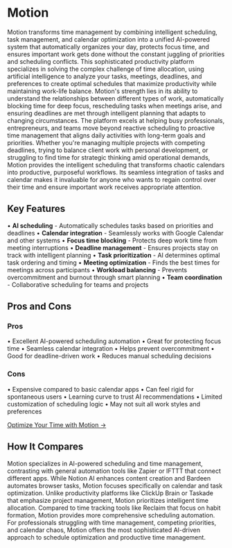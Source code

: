 # Motion

Motion transforms time management by combining intelligent scheduling, task management, and calendar optimization into a unified AI-powered system that automatically organizes your day, protects focus time, and ensures important work gets done without the constant juggling of priorities and scheduling conflicts. This sophisticated productivity platform specializes in solving the complex challenge of time allocation, using artificial intelligence to analyze your tasks, meetings, deadlines, and preferences to create optimal schedules that maximize productivity while maintaining work-life balance. Motion's strength lies in its ability to understand the relationships between different types of work, automatically blocking time for deep focus, rescheduling tasks when meetings arise, and ensuring deadlines are met through intelligent planning that adapts to changing circumstances. The platform excels at helping busy professionals, entrepreneurs, and teams move beyond reactive scheduling to proactive time management that aligns daily activities with long-term goals and priorities. Whether you're managing multiple projects with competing deadlines, trying to balance client work with personal development, or struggling to find time for strategic thinking amid operational demands, Motion provides the intelligent scheduling that transforms chaotic calendars into productive, purposeful workflows. Its seamless integration of tasks and calendar makes it invaluable for anyone who wants to regain control over their time and ensure important work receives appropriate attention.

## Key Features

• **AI scheduling** - Automatically schedules tasks based on priorities and deadlines
• **Calendar integration** - Seamlessly works with Google Calendar and other systems
• **Focus time blocking** - Protects deep work time from meeting interruptions
• **Deadline management** - Ensures projects stay on track with intelligent planning
• **Task prioritization** - AI determines optimal task ordering and timing
• **Meeting optimization** - Finds the best times for meetings across participants
• **Workload balancing** - Prevents overcommitment and burnout through smart planning
• **Team coordination** - Collaborative scheduling for teams and projects

## Pros and Cons

### Pros
• Excellent AI-powered scheduling automation
• Great for protecting focus time
• Seamless calendar integration
• Helps prevent overcommitment
• Good for deadline-driven work
• Reduces manual scheduling decisions

### Cons
• Expensive compared to basic calendar apps
• Can feel rigid for spontaneous users
• Learning curve to trust AI recommendations
• Limited customization of scheduling logic
• May not suit all work styles and preferences

[Optimize Your Time with Motion →](https://usemotion.com)

## How It Compares

Motion specializes in AI-powered scheduling and time management, contrasting with general automation tools like Zapier or IFTTT that connect different apps. While Notion AI enhances content creation and Bardeen automates browser tasks, Motion focuses specifically on calendar and task optimization. Unlike productivity platforms like ClickUp Brain or Taskade that emphasize project management, Motion prioritizes intelligent time allocation. Compared to time tracking tools like Reclaim that focus on habit formation, Motion provides more comprehensive scheduling automation. For professionals struggling with time management, competing priorities, and calendar chaos, Motion offers the most sophisticated AI-driven approach to schedule optimization and productive time management.